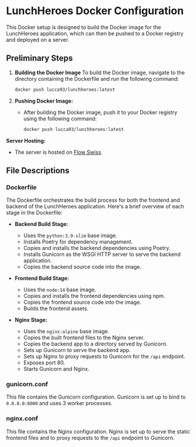 # LunchHeroes Docker Configuration

This Docker setup is designed to build the Docker image for the LunchHeroes application, which can then be pushed to a Docker registry and deployed on a server.


## Preliminary Steps

1. **Building the Docker Image**
    To build the Docker image, navigate to the directory containing the Dockerfile and run the following command:
    ```bash
    docker push lucca93/lunchheroes:latest
    ```

2. **Pushing Docker Image:**
   - After building the Docker image, push it to your Docker registry using the following command:
     ```bash
     docker push lucca93/lunchheroes:latest
     ```


**Server Hosting:**
   - The server is hosted on [Flow Swiss](https://my.flow.swiss/).

## File Descriptions

### Dockerfile

The Dockerfile orchestrates the build process for both the frontend and backend of the LunchHeroes application. Here's a brief overview of each stage in the Dockerfile:

- **Backend Build Stage:**
  - Uses the `python:3.9-slim` base image.
  - Installs Poetry for dependency management.
  - Copies and installs the backend dependencies using Poetry.
  - Installs Gunicorn as the WSGI HTTP server to serve the backend application.
  - Copies the backend source code into the image.

- **Frontend Build Stage:**
  - Uses the `node:14` base image.
  - Copies and installs the frontend dependencies using npm.
  - Copies the frontend source code into the image.
  - Builds the frontend assets.

- **Nginx Stage:**
  - Uses the `nginx:alpine` base image.
  - Copies the built frontend files to the Nginx server.
  - Copies the backend app to a directory served by Gunicorn.
  - Sets up Gunicorn to serve the backend app.
  - Sets up Nginx to proxy requests to Gunicorn for the `/api` endpoint.
  - Exposes port 80.
  - Starts Gunicorn and Nginx.

### gunicorn.conf

This file contains the Gunicorn configuration. Gunicorn is set up to bind to `0.0.0.0:8000` and uses 3 worker processes.

### nginx.conf

This file contains the Nginx configuration. Nginx is set up to serve the static frontend files and to proxy requests to the `/api` endpoint to Gunicorn.


